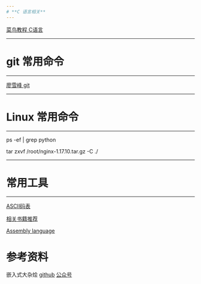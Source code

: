 ```yaml
---
# **C 语言相关**
---
```


[菜鸟教程 C语言](https://www.runoob.com/cprogramming/c-tutorial.html)

---
# **git 常用命令**
---

[廖雪峰 git](https://www.liaoxuefeng.com/wiki/896043488029600)

---
# **Linux 常用命令**
---

ps -ef | grep python

tar zxvf /root/nginx-1.17.10.tar.gz -C ./

---
# **常用工具**
---

[ASCII码表](https://www.fly63.com/tool/ascii/)

[相关书籍推荐](https://github.com/sewain5780/ShareBooks)

[Assembly language](./01-assembly_langle_study.md)

# **参考资料**

嵌入式大杂烩    [github](https://github.com/zhengnianli/EmbedSummary)    [公众号](https://mp.weixin.qq.com/s/R1bFO8ee2lQEtDEFjr2SNQ)
